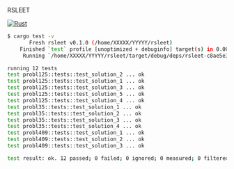 RSLEET 

[![Rust](https://github.com/deeper-x/rsleet/actions/workflows/rust.yml/badge.svg)](https://github.com/deeper-x/rsleet/actions/workflows/rust.yml)

```sh
$ cargo test -v 
       Fresh rsleet v0.1.0 (/home/XXXXX/YYYYY/rsleet)
    Finished `test` profile [unoptimized + debuginfo] target(s) in 0.00s
     Running `/home/XXXXX/YYYYY/rsleet/target/debug/deps/rsleet-c8ae5e3d76f2d38e`

running 12 tests
test probl125::tests::test_solution_2 ... ok
test probl125::tests::test_solution_1 ... ok
test probl125::tests::test_solution_3 ... ok
test probl125::tests::test_solution_5 ... ok
test probl125::tests::test_solution_4 ... ok
test probl35::tests::test_solution_1 ... ok
test probl35::tests::test_solution_2 ... ok
test probl35::tests::test_solution_3 ... ok
test probl35::tests::test_solution_4 ... ok
test probl409::tests::test_solution_1 ... ok
test probl409::tests::test_solution_2 ... ok
test probl409::tests::test_solution_3 ... ok

test result: ok. 12 passed; 0 failed; 0 ignored; 0 measured; 0 filtered out; finished in 0.00s


```
